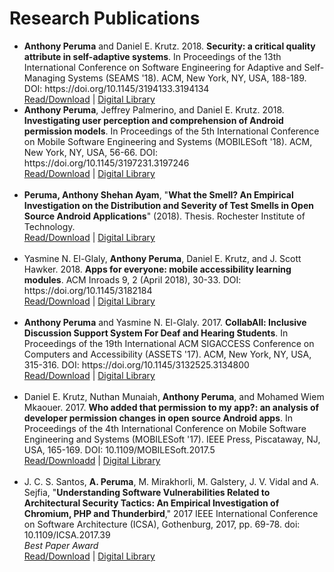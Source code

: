 # Research Publications

<ul>
<li>
<b>Anthony Peruma</b> and Daniel E. Krutz. 2018. <b>Security: a critical quality attribute in self-adaptive systems</b>. In Proceedings of the 13th International Conference on Software Engineering for Adaptive and Self-Managing Systems (SEAMS '18). ACM, New York, NY, USA, 188-189. DOI: https://doi.org/10.1145/3194133.3194134
<br><a href="publications/2018_SEAMS_Security.pdf" target="_blank">Read/Download</a> | <a href="https://dl.acm.org/citation.cfm?id=3194134" target="_blank">Digital Library</a>
</li>
<li>
<b>Anthony Peruma</b>, Jeffrey Palmerino, and Daniel E. Krutz. 2018. <b>Investigating user perception and comprehension of Android permission models</b>. In Proceedings of the 5th International Conference on Mobile Software Engineering and Systems (MOBILESoft '18). ACM, New York, NY, USA, 56-66. DOI: https://doi.org/10.1145/3197231.3197246
<br><a href="publications/2018_MobileSoft_InvestigatingUser.pdf" target="_blank">Read/Download</a> | <a href="https://dl.acm.org/citation.cfm?id=3197246" target="_blank">Digital Library</a>
</li>
<br>
<li>
<b>Peruma, Anthony Shehan Ayam</b>, "<b>What the Smell? An Empirical Investigation on the Distribution and Severity of Test Smells in Open Source Android Applications</b>" (2018). Thesis. Rochester Institute of Technology.
<br><a href="publications/2018_RIT_Thesis_What the Smell.pdf" target="_blank">Read/Download</a> | <a href="http://scholarworks.rit.edu/theses/9774/" target="_blank">Digital Library</a>
</li>
<br>
<li>
Yasmine N. El-Glaly, <b>Anthony Peruma</b>, Daniel E. Krutz, and J. Scott Hawker. 2018. <b>Apps for everyone: mobile accessibility learning modules</b>. ACM Inroads 9, 2 (April 2018), 30-33. DOI: https://doi.org/10.1145/3182184
<br><a href="publications/2018_InRoads_AppsForEveryone.pdf" target="_blank">Read/Download</a> | <a href="https://dl.acm.org/citation.cfm?doid=3211407.3182184" target="_blank">Digital Library</a>
</li>
<br>
<li>
<b>Anthony Peruma</b> and Yasmine N. El-Glaly. 2017. <b>CollabAll: Inclusive Discussion Support System For Deaf and Hearing Students</b>. In Proceedings of the 19th International ACM SIGACCESS Conference on Computers and Accessibility (ASSETS '17). ACM, New York, NY, USA, 315-316. DOI: https://doi.org/10.1145/3132525.3134800
<br><a href="publications/2017_ASSETS_CollabAllPoster.pdf" target="_blank">Read/Download</a> | <a href="https://dl.acm.org/citation.cfm?doid=3132525.3134800" target="_blank">Digital Library</a>
</li>
<br>
<li>
Daniel E. Krutz, Nuthan Munaiah, <b>Anthony Peruma</b>, and Mohamed Wiem Mkaouer. 2017. <b>Who added that permission to my app?: an analysis of developer permission changes in open source Android apps</b>. In Proceedings of the 4th International Conference on Mobile Software Engineering and Systems (MOBILESoft '17). IEEE Press, Piscataway, NJ, USA, 165-169. DOI: 10.1109/MOBILESoft.2017.5
<br><a href="publications/2017_MobileSoft_WhoAddedThatPermission.pdf" target="_blank">Read/Downloadd</a> | <a href="https://ieeexplore.ieee.org/document/7930201/" target="_blank">Digital Library</a>
</li>
<br>
<li>
J. C. S. Santos, <b>A. Peruma</b>, M. Mirakhorli, M. Galstery, J. V. Vidal and A. Sejfia, "<b>Understanding Software Vulnerabilities Related to Architectural Security Tactics: An Empirical Investigation of Chromium, PHP and Thunderbird</b>," 2017 IEEE International Conference on Software Architecture (ICSA), Gothenburg, 2017, pp. 69-78. doi: 10.1109/ICSA.2017.39
<br><em><i>Best Paper Award</i></em>
<br><a href="publications/2017_ICSA_UnderstandingSoftwareVulnerabilities.pdf" target="_blank">Read/Download</a> | <a href="https://dl.acm.org/citation.cfm?id=3104086.3104111" target="_blank">Digital Library</a>
</li>
</ul>



